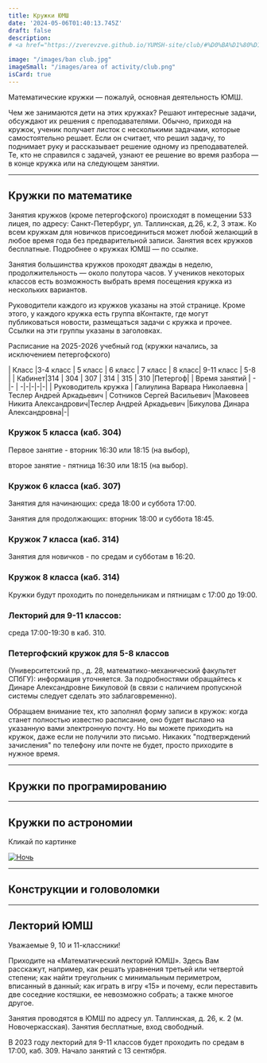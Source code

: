 ```yaml
---
title: Кружки ЮМШ
date: '2024-05-06T01:40:13.745Z'
draft: false
description: 
# <a href="https://zverevzve.github.io/YUMSH-site/club/#%D0%BA%D1%80%D1%83%D0%B6%D0%BA%D0%B8-%D0%BF%D0%BE-%D0%BC%D0%B0%D1%82%D0%B5%D0%BC%D0%B0%D1%82%D0%B8%D0%BA%D0%B5"> Математика </a> <a href="https://zverevzve.github.io/YUMSH-site/club/#%D0%BA%D1%80%D1%83%D0%B6%D0%BA%D0%B8-%D0%BF%D0%BE-%D0%BF%D1%80%D0%BE%D0%B3%D1%80%D0%B0%D0%BC%D0%B8%D1%80%D0%BE%D0%B2%D0%B0%D0%BD%D0%B8%D1%8E"> Программирование </a>

image: "/images/ban club.jpg"
imageSmall: "/images/area of ​​activity/club.png"
isCard: true
---
```

Математические кружки — пожалуй, основная деятельность ЮМШ.

Чем же занимаются дети на этих кружках? Решают интересные задачи, обсуждают их решения с преподавателями. Обычно, приходя на кружок, ученик получает листок с несколькими задачами, которые самостоятельно решает. Если он считает, что решил задачу, то поднимает руку и рассказывает решение одному из преподавателей. Те, кто не справился с задачей, узнают ее решение во время разбора — в конце кружка или на следующем занятии.

---
## Кружки по математике

Занятия кружков (кроме петергофского) происходят в помещении 533 лицея, по адресу: Санкт-Петербург, ул. Таллинская, д.26, к.2, 3 этаж. Ко всем кружкам для новичков присоединиться может любой желающий в любое время года без предварительной записи. Занятия всех кружков бесплатные. Подробнее о кружках ЮМШ — по ссылке.

Занятия большинства кружков проходят дважды в неделю, продолжительность — около полутора часов. У учеников некоторых классов есть возможность выбрать время посещения кружка из нескольких вариантов. 

Руководители каждого из кружков указаны на этой странице. Кроме этого, у каждого кружка есть группа вКонтакте, где могут публиковаться новости, размещаться задачи с кружка и прочее. Ссылки на эти группы указаны в заголовках.


Расписание на 2025-2026 учебный год (кружки начались, за исключением петергофского)


| Класс   |3-4 класс | 5 класс | 6 класс | 7 класс | 8 класс| 9-11 класс | 5-8 |
| Кабинет|314 | 304 | 307 | 314 | 315 | 310 |Петергоф|
| Время занятий  | - |- | -|-|-|-|-|
| Руководитель кружка  | Галиулина Варвара Николаевна | Теслер Андрей Аркадьевич | Сотников Сергей Васильевич |Маковеев Никита Александрович|Теслер Андрей Аркадьевич |Бикулова Динара Александровна|-|


### Кружок 5 класса (каб. 304)

Первое занятие - вторник 16:30 или 18:15 (на выбор),

второе занятие - пятница 16:30 или 18:15 (на выбор).

### Кружок 6 класса (каб. 307)

Занятия для начинающих: среда 18:00 и суббота 17:00.

Занятия для продолжающих: вторник 18:00 и суббота 18:45.

### Кружок 7 класса (каб. 314)

Занятия для новичков - по средам и субботам в 16:20.

### Кружок 8 класса (каб. 314)

Кружки будут проходить по понедельникам и пятницам с 17:00 до 19:00.

### Лекторий для 9-11 классов: 

среда 17:00-19:30 в каб. 310. 

### Петергофский кружок для 5-8 классов 

(Университетский пр., д. 28, математико-механический факультет СПбГУ): информация уточняется. За подробностями обращайтесь к Динаре Александровне Бикуловой (в связи с наличием пропускной системы следует сделать это заблаговременно).

Обращаем внимание тех, кто заполнял форму записи в кружок: когда станет полностью известно расписание, оно будет выслано на указанную вами электронную почту. Но вы можете приходить на кружок, даже если не получили это письмо. Никаких "подтверждений зачисления" по телефону или почте не будет, просто приходите в нужное время.

---
## Кружки по програмированию

---
## Кружки по астрономии

Кликай по картинке

[![Ночь](https://zverevzve.github.io/YUMSH-site/images/ban%20astro.jpg)](/club/astro)

---
## Конструкции и головоломки 

---
## Лекторий ЮМШ

Уважаемые 9, 10 и 11-классники!

Приходите на «Математический лекторий ЮМШ».  Здесь Вам расскажут, например, как решать уравнения третьей или четвертой степени; как найти треугольник с минимальным периметром, вписанный в данный; как играть в игру «15» и почему, если переставить две соседние костяшки, ее невозможно собрать; а также многое другое.

Занятия проводятся в ЮМШ по адресу ул. Таллинская, д. 26, к. 2 (м. Новочеркасская). Занятия бесплатные, вход свободный.

В 2023 году лекторий для 9-11 классов будет проходить по средам в 17:00, каб. 309. Начало занятий с 13 сентября.
